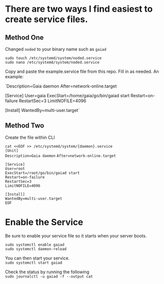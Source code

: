 # There are two ways I find easiest to create service files.  

## Method One  
Changed `noded` to your binary name such as `gaiad`  
  
`sudo touch /etc/systemd/system/noded.service`  
`sudo nano /etc/systemd/system/noded.service`  
  
 Copy and paste the example.service file from this repo. Fill in as needed. An example:  
   
 `Description=Gaia daemon
After=network-online.target

[Service]
User=gaia
ExecStart=/home/gaia/go/bin/gaiad start
Restart=on-failure
RestartSec=3
LimitNOFILE=4096

[Install]
WantedBy=multi-user.target`  
  
## Method Two
Create the file within CLI  
  
`cat <<EOF >> /etc/systemd/system/{daemon}.service`  
`[Unit]`  
`Description=Gaia daemon`
`After=network-online.target`  
  
`[Service]`  
`User=root`  
`ExecStart=/root/go/bin/gaiad start`  
`Restart=on-failure`  
`RestartSec=3`  
`LimitNOFILE=4096`  
  
`[Install]`  
`WantedBy=multi-user.target`  
`EOF`  
  
 # Enable the Service  
 Be sure to enable your service file so it starts when your server boots.  
   
 `sudo systemctl enable gaiad`  
 `sudo systemctl daemon-reload`  
   
 You can then start your service.  
 `sudo systemctl start gaiad`  
   
 Check the status by running the following  
 `sudo journalctl -u gaiad -f --output cat`  
